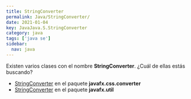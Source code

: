 ```yaml
---
title: StringConverter
permalink: Java/StringConverter/
date: 2021-01-04
key: JavaJava.S.StringConverter
category: java
tags: ['java se']
sidebar: 
  nav: java
---
```


Existen varios clases con el nombre **StringConverter**. ¿Cuál de ellas estás buscando?
<ul>
<li><a href="/Java/StringConverter-javafx-css-converter/">StringConverter</a> en el paquete <strong>javafx.css.converter</strong></li>
<li><a href="/Java/StringConverter-javafx-util/">StringConverter</a> en el paquete <strong>javafx.util</strong></li>
<ul>
